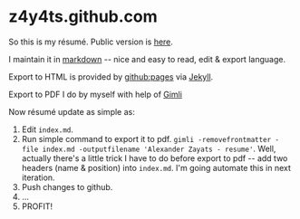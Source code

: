z4y4ts.github.com
=================

So this is my résumé. Public version is [here][resume].

I maintain it in [markdown][mdown] -- nice and easy to read, edit & export language.

Export to HTML is provided by [github:pages][pages] via [Jekyll][jekyll].

Export to PDF I do by myself with help of [Gimli][gimli]

Now résumé update as simple as:

1. Edit ```index.md```.
2. Run simple command to export it to pdf. ```gimli -removefrontmatter -file index.md -outputfilename 'Alexander Zayats - resume'```. Well, actually there's a little trick I have to do before export to pdf -- add two headers (name & position) into ```index.md```. I'm going automate this in next iteration.
3. Push changes to github.
4. ...
5. PROFIT!

[resume]: http://z4y4ts.github.com/
[mdown]: http://en.wikipedia.org/wiki/Markdown
[pages]: http://pages.github.com/
[jekyll]: https://github.com/mojombo/jekyll
[gimli]: https://github.com/walle/gimli
